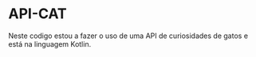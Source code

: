 # API-CAT
Neste codigo estou a fazer o uso de uma API de curiosidades de gatos e está na linguagem Kotlin.
